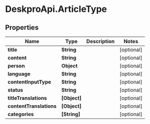 # DeskproApi.ArticleType

## Properties
Name | Type | Description | Notes
------------ | ------------- | ------------- | -------------
**title** | **String** |  | [optional] 
**content** | **String** |  | [optional] 
**person** | **Object** |  | [optional] 
**language** | **String** |  | [optional] 
**contentInputType** | **String** |  | [optional] 
**status** | **String** |  | [optional] 
**titleTranslations** | **[Object]** |  | [optional] 
**contentTranslations** | **[Object]** |  | [optional] 
**categories** | **[String]** |  | [optional] 


